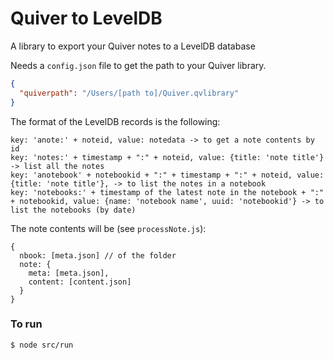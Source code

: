 # Quiver to LevelDB

A library to export your Quiver notes to a LevelDB database

Needs a `config.json` file to get the path to your Quiver library.

```json
{
  "quiverpath": "/Users/[path to]/Quiver.qvlibrary"
}
```

The format of the LevelDB records is the following:

```
key: 'anote:' + noteid, value: notedata -> to get a note contents by id
key: 'notes:' + timestamp + ":" + noteid, value: {title: 'note title'} -> list all the notes
key: 'anotebook' + notebookid + ":" + timestamp + ":" + noteid, value: {title: 'note title'}, -> to list the notes in a notebook
key: 'notebooks:' + timestamp of the latest note in the notebook + ":" + notebookid, value: {name: 'notebook name', uuid: 'notebookid'} -> to list the notebooks (by date)
```
The note contents will be (see `processNote.js`):

```
{
  nbook: [meta.json] // of the folder
  note: {
    meta: [meta.json],
    content: [content.json]
  }
}
```

### To run

```
$ node src/run
```
